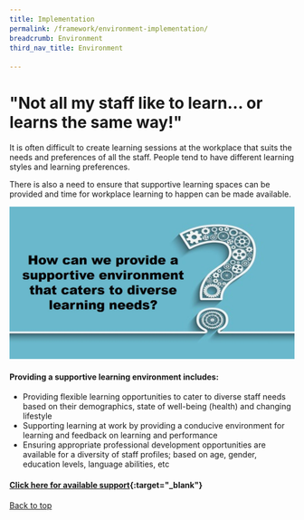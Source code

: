 ```yaml
---
title: Implementation
permalink: /framework/environment-implementation/
breadcrumb: Environment
third_nav_title: Environment

---
```




# **"Not all my staff like to learn… or learns the same way!"**

		
It is often difficult to create learning sessions at the workplace that suits the needs and preferences of all the staff. People tend to have different learning styles and learning preferences. 

There is also a need to ensure that supportive learning spaces can be provided and time for workplace learning to happen can be made available.  


<img src="/images/implementation/environment.jpg">

#### **Providing a supportive learning environment includes:** 

- Providing flexible learning opportunities to cater to diverse staff needs based on their demographics, state of well-being (health) and changing lifestyle
- Supporting learning at work by providing a conducive environment for learning and feedback on learning and performance
- Ensuring appropriate professional development opportunities are available for a diversity of staff profiles; based on age, gender, education levels, language abilities, etc


#### [Click here for available support](https://www.workplacelearning.gov.sg/framework/environment-support/){:target="_blank"}

[Back to top](#top)
